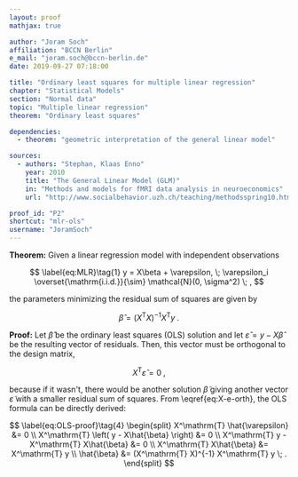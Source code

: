 ```yaml
---
layout: proof
mathjax: true

author: "Joram Soch"
affiliation: "BCCN Berlin"
e_mail: "joram.soch@bccn-berlin.de"
date: 2019-09-27 07:18:00

title: "Ordinary least squares for multiple linear regression"
chapter: "Statistical Models"
section: "Normal data"
topic: "Multiple linear regression"
theorem: "Ordinary least squares"

dependencies:
  - theorem: "geometric interpretation of the general linear model"

sources:
  - authors: "Stephan, Klaas Enno"
    year: 2010
    title: "The General Linear Model (GLM)"
    in: "Methods and models for fMRI data analysis in neuroeconomics"
    url: "http://www.socialbehavior.uzh.ch/teaching/methodsspring10.html"

proof_id: "P2"
shortcut: "mlr-ols"
username: "JoramSoch"
---
```



**Theorem:** Given a linear regression model with independent observations

$$ \label{eq:MLR}\tag{1}
y = X\beta + \varepsilon, \; \varepsilon_i \overset{\mathrm{i.i.d.}}{\sim} \mathcal{N}(0, \sigma^2) \; ,
$$

the parameters minimizing the residual sum of squares are given by

$$ \label{eq:OLS}\tag{2}
\hat{\beta} = (X^\mathrm{T} X)^{-1} X^\mathrm{T} y \; .
$$


**Proof:** Let $\hat{\beta}$ be the ordinary least squares (OLS) solution and let $\hat{\varepsilon} = y - X\hat{\beta}$ be the resulting vector of residuals. Then, this vector must be orthogonal to the design matrix,

$$ \label{eq:X-e-orth}\tag{3}
X^\mathrm{T} \hat{\varepsilon} = 0 \; ,
$$

because if it wasn't, there would be another solution $\tilde{\beta}$ giving another vector $\tilde{\varepsilon}$ with a smaller residual sum of squares. From \eqref{eq:X-e-orth}, the OLS formula can be directly derived:

$$ \label{eq:OLS-proof}\tag{4}
\begin{split}
X^\mathrm{T} \hat{\varepsilon} &= 0 \\
X^\mathrm{T} \left( y - X\hat{\beta} \right) &= 0 \\
X^\mathrm{T} y - X^\mathrm{T} X\hat{\beta} &= 0 \\
X^\mathrm{T} X\hat{\beta} &= X^\mathrm{T} y \\
\hat{\beta} &= (X^\mathrm{T} X)^{-1} X^\mathrm{T} y \; .
\end{split}
$$